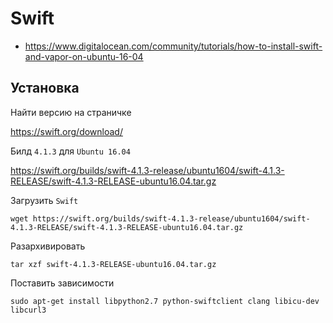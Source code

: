 # Swift

* https://www.digitalocean.com/community/tutorials/how-to-install-swift-and-vapor-on-ubuntu-16-04





## Установка

Найти версию на страничке

https://swift.org/download/

Билд `4.1.3` для `Ubuntu 16.04`

https://swift.org/builds/swift-4.1.3-release/ubuntu1604/swift-4.1.3-RELEASE/swift-4.1.3-RELEASE-ubuntu16.04.tar.gz

Загрузить `Swift`

```
wget https://swift.org/builds/swift-4.1.3-release/ubuntu1604/swift-4.1.3-RELEASE/swift-4.1.3-RELEASE-ubuntu16.04.tar.gz
```

Разархивировать

```
tar xzf swift-4.1.3-RELEASE-ubuntu16.04.tar.gz
```

Поставить зависимости

```
sudo apt-get install libpython2.7 python-swiftclient clang libicu-dev libcurl3
```
